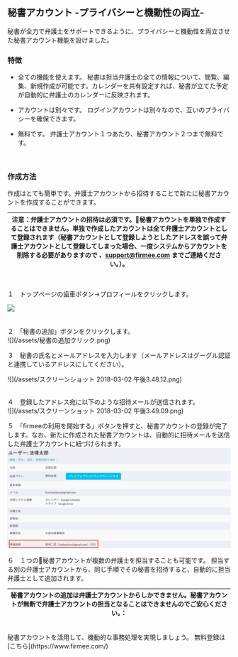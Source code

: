 ## 秘書アカウント -プライバシーと機動性の両立-

秘書が全力で弁護士をサポートできるように、プライバシーと機動性を両立させた秘書アカウント機能を設けました。

### 特徴
- 全ての機能を使えます。
秘書は担当弁護士の全ての情報について、閲覧、編集、新規作成が可能です。カレンダーを共有設定すれば、秘書が立てた予定が自動的に弁護士のカレンダーに反映されます。

- アカウントは別々です。
ログインアカウントは別々なので、互いのプライバシーを確保できます。
 
- 無料です。
弁護士アカウント１つあたり、秘書アカウント２つまで無料です。
<br>

### 作成方法
作成はとても簡単です。弁護士アカウントから招待することで新たに秘書アカウントを作成することができます。<br>

|注意：弁護士アカウントの招待は必須です。秘書アカウントを単独で作成することはできません。単独で作成したアカウントは全て弁護士アカウントとして登録されます（秘書アカウントとして登録しようとしたアドレスを誤って弁護士アカウントとして登録してしまった場合、一度システムからアカウントを削除する必要がありますので 、support@firmee.com までご連絡ください。）。
|:-:|


<br>

１　トップページの歯車ボタン→プロフィールをクリックします。

![](/assets/プロフィールボタン.png)

<br>
２　「秘書の追加」ボタンをクリックします。
<br>
![](/assets/秘書の追加クリック.png)
<br>


３　秘書の氏名とメールアドレスを入力します（メールアドレスはグーグル認証と連携しているアドレスにしてください）。<br>

![](/assets/スクリーンショット 2018-03-02 午後3.48.12.png)

<br>
４　登録したアドレス宛に以下のような招待メールが送信されます。
<br>
![](/assets/スクリーンショット 2018-03-02 午後3.49.09.png)
<br>

５　「firmeeの利用を開始する」ボタンを押すと、秘書アカウントの登録が完了します。なお、新たに作成された秘書アカウントは、自動的に招待メールを送信した弁護士アカウントに紐づけられます。
<br>
![](/assets/事務局員の表示.png)
<br>

６　１つの秘書アカウントが複数の弁護士を担当することも可能です。
担当する別の弁護士アカウントから、同じ手順でその秘書を招待すると、自動的に担当弁護士として追加されます。

|秘書アカウントの追加は弁護士アカウントからしかできません。秘書アカウントが無断で弁護士アカウントの担当となることはできませんのでご安心ください。：
|:-:|






<br>
秘書アカウントを活用して、機動的な事務処理を実現しましょう。
無料登録は[こちら](https://www.firmee.com/)